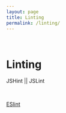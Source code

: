 ```yaml
---
layout: page
title: Linting
permalink: /linting/
---
```


<br/>

# Linting

JSHint || JSLint

<br/>

<a href="/linting/eslint/">ESlint</a>

